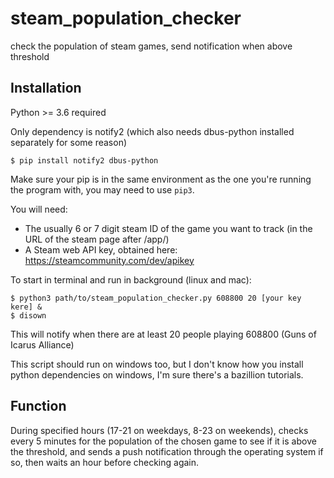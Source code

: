 # steam_population_checker
check the population of steam games, send notification when above threshold

## Installation

Python >= 3.6 required

Only dependency is notify2 (which also needs dbus-python installed separately for some reason)

`$ pip install notify2 dbus-python`

Make sure your pip is in the same environment as the one you're running the program with, you may need to use `pip3`. 

You will need: 

* The usually 6 or 7 digit steam ID of the game you want to track (in the URL of the steam page after /app/)
* A Steam web API key, obtained here: https://steamcommunity.com/dev/apikey

To start in terminal and run in background (linux and mac):

```
$ python3 path/to/steam_population_checker.py 608800 20 [your key kere] &
$ disown
```

This will notify when there are at least 20 people playing 608800 (Guns of Icarus Alliance)

This script should run on windows too, but I don't know how you install python dependencies on windows, I'm sure there's a bazillion tutorials. 

## Function

During specified hours (17-21 on weekdays, 8-23 on weekends), checks every 5 minutes for the population of the chosen game to see if it is above the threshold, and sends a push notification through the operating system if so, then waits an hour before checking again.  
